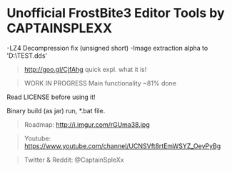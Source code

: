 # Unofficial FrostBite3 Editor Tools by CAPTAINSPLEXX

-LZ4 Decompression fix (unsigned short)
-Image extraction alpha to 'D:\TEST.dds'

>http://goo.gl/CjfAhg quick expl. what it is!

>WORK IN PROGRESS
>Main functionality ~81% done

Read LICENSE before using it!

Binary build (as jar) run, *.bat file.

>Roadmap: http://i.imgur.com/rGUma38.jpg

>Youtube: https://www.youtube.com/channel/UCNSVft8rtEmWSYZ_OeyPyBg

>Twitter & Reddit: @CaptainSpleXx
